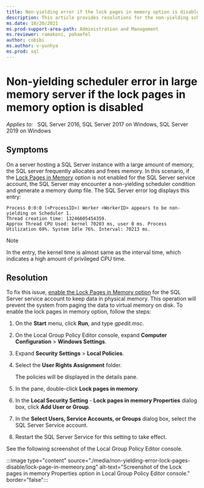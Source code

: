 ```yaml
---
title: Non-yielding error if the lock pages in memory option is disabled
description: This article provides resolutions for the non-yielding scheduler error that occurs in large memory server if the lock pages in memory option is disabled.
ms.date: 10/20/2021
ms.prod-support-area-path: Administration and Management
ms.reviewer: ramakoni, pahaefel
author: cobibi
ms.author: v-yunhya
ms.prod: sql
---
```

# Non-yielding scheduler error in large memory server if the lock pages in memory option is disabled

_Applies to:_ &nbsp; SQL Server 2016, SQL Server 2017 on Windows, SQL Server 2019 on Windows

## Symptoms

On a server hosting a SQL Server instance with a large amount of memory, the SQL server frequently allocates and frees memory. In this scenario, if the [Lock Pages in Memory](/sql/database-engine/configure-windows/server-memory-server-configuration-options#lock-pages-in-memory-lpim) option is not enabled for the SQL Server service account, the SQL Server may encounter a non-yielding scheduler condition and generate a memory dump file. The SQL Server error log displays this entry:

```output
Process 0:0:0 (<ProcessID>) Worker <WorkerID> appears to be non-yielding on Scheduler 1. 
Thread creation time: 13246605454359. 
Approx Thread CPU Used: kernel 70203 ms, user 0 ms. Process Utilization 69%. System Idle 76%. Interval: 70213 ms.
```

> [!NOTE]
> In the entry, the kernel time is almost same as the interval time, which indicates a high amount of privileged CPU time.

## Resolution

To fix this issue, [enable the Lock Pages in Memory option](/sql/database-engine/configure-windows/enable-the-lock-pages-in-memory-option-windows) for the SQL Server service account to keep data in physical memory. This operation will prevent the system from paging the data to virtual memory on disk. To enable the lock pages in memory option, follow the steps:

1. On the **Start** menu, click **Run**, and type *gpedit.msc*.
1. On the Local Group Policy Editor console, expand **Computer Configuration** > **Windows Settings**.
1. Expand **Security Settings** > **Local Policies**.
1. Select the **User Rights Assignment** folder.

    The policies will be displayed in the details pane.
1. In the pane, double-click **Lock pages in memory**.
1. In the **Local Security Setting** - **Lock pages in memory Properties** dialog box, click **Add User or Group**.
1. In the **Select Users, Service Accounts, or Groups** dialog box, select the SQL Server Service account.
1. Restart the SQL Server Service for this setting to take effect.

See the following screenshot of the Local Group Policy Editor console.

:::image type="content" source="./media/non-yielding-error-lock-pages-disable/lock-page-in-memeory.png" alt-text="Screenshot of the Lock pages in memory Properties option in Local Group Policy Editor console." border="false":::
